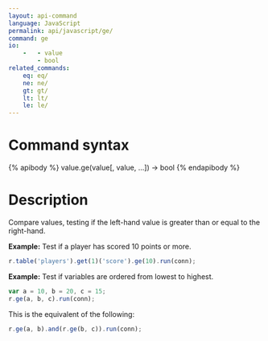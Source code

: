 ```yaml
---
layout: api-command
language: JavaScript
permalink: api/javascript/ge/
command: ge
io:
    -   - value
        - bool
related_commands:
    eq: eq/
    ne: ne/
    gt: gt/
    lt: lt/
    le: le/
---
```


# Command syntax #

{% apibody %}
value.ge(value[, value, ...]) &rarr; bool
{% endapibody %}

# Description #

Compare values, testing if the left-hand value is greater than or equal to the right-hand.

__Example:__ Test if a player has scored 10 points or more.

```js
r.table('players').get(1)('score').ge(10).run(conn);
```

__Example:__ Test if variables are ordered from lowest to highest.

```js
var a = 10, b = 20, c = 15;
r.ge(a, b, c).run(conn);
```

This is the equivalent of the following:

```js
r.ge(a, b).and(r.ge(b, c)).run(conn);
```
